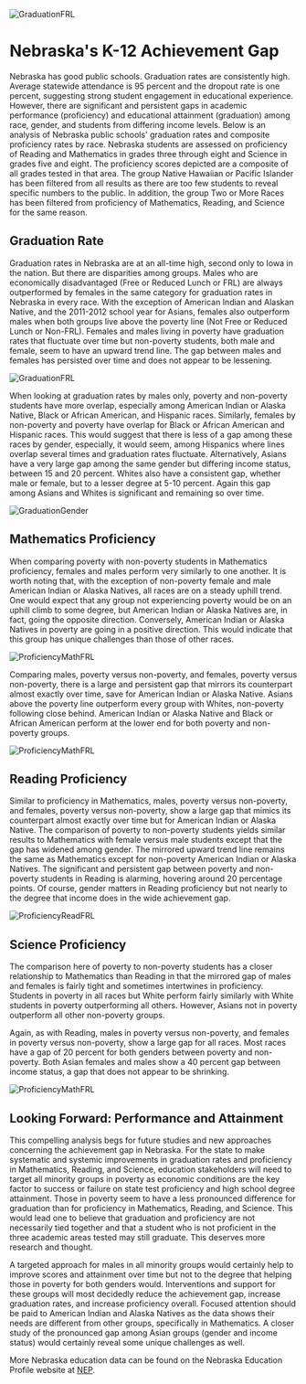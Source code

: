 ![GraduationFRL](K12AchievementGapHeader.png)

# Nebraska's K-12 Achievement Gap

Nebraska has good public schools. Graduation rates are consistently high. Average statewide attendance is 95 percent and the dropout rate is one percent, suggesting strong student engagement in educational experience. However, there are significant and persistent gaps in academic performance (proficiency) and educational attainment (graduation) among race, gender, and students from differing income levels. Below is an analysis of Nebraska public schools' graduation rates and composite proficiency rates by race. Nebraska students are assessed on proficiency of Reading and Mathematics in grades three through eight and Science in grades five and eight. The proficiency scores depicted are a composite of all grades tested in that area. The group Native Hawaiian or Pacific Islander has been filtered from all results as there are too few students to reveal specific numbers to the public. In addition, the group Two or More Races has been filtered from proficiency of Mathematics, Reading, and Science for the same reason.

## Graduation Rate
Graduation rates in Nebraska are at an all-time high, second only to Iowa in the nation. But there are disparities among groups. Males who are economically disadvantaged (Free or Reduced Lunch or FRL) are always outperformed by females in the same category for graduation rates in Nebraska in every race. With the exception of American Indian and Alaskan Native, and the 2011-2012 school year for Asians, females also outperform males when both groups live above the poverty line (Not Free or Reduced Lunch or Non-FRL). Females and males living in poverty have graduation rates that fluctuate over time but non-poverty students, both male and female, seem to have an upward trend line. The gap between males and females has persisted over time and does not appear to be lessening.

![GraduationFRL](gradFRLNotFRLRace2.png)

When looking at graduation rates by males only, poverty and non-poverty students have more overlap, especially among American Indian or Alaska Native, Black or African American, and Hispanic races. Similarly, females by non-poverty and poverty have overlap for Black or African American and Hispanic races. This would suggest that there is less of a gap among these races by gender, especially, it would seem, among Hispanics where lines overlap several times and graduation rates fluctuate. Alternatively, Asians have a very large gap among the same gender but differing income status, between 15 and 20 percent. Whites also have a consistent gap, whether male or female, but to a lesser degree at 5-10 percent. Again this gap among Asians and Whites is significant and remaining so over time.

![GraduationGender](gradracefemalesmales2.png)

## Mathematics Proficiency
When comparing poverty with non-poverty students in Mathematics proficiency, females and males perform very similarly to one another. It is worth noting that, with the exception of non-poverty female and male American Indian or Alaska Natives, all races are on a steady uphill trend. One would expect that any group not experiencing poverty would be on an uphill climb to some degree, but American Indian or Alaska Natives are, in fact, going the opposite direction. Conversely, American Indian or Alaska Natives in poverty are going in a positive direction. This would indicate that this group has unique challenges than those of other races.

![ProficiencyMathFRL](profMathFRLNotFRLRace.png)

Comparing males, poverty versus non-poverty, and females, poverty versus non-poverty, there is a large and persistent gap that mirrors its counterpart almost exactly over time, save for American Indian or Alaska Native. Asians above the poverty line outperform every group with Whites, non-poverty following close behind. American Indian or Alaska Native and Black or African American perform at the lower end for both poverty and non-poverty groups.

![ProficiencyMathFRL](profMathracefemalesmales.png)

## Reading Proficiency
Similar to proficiency in Mathematics, males, poverty versus non-poverty, and females, poverty versus non-poverty, show a large gap that mimics its counterpart almost exactly over time but for American Indian or Alaska Native. The comparison of poverty to non-poverty students yields similar results to Mathematics with female versus male students except that the gap has widened among gender. The mirrored upward trend line remains the same as Mathematics except for non-poverty American Indian or Alaska Natives. The significant and persistent gap between poverty and non-poverty students in Reading is alarming, hovering around 20 percentage points. Of course, gender matters in Reading proficiency but not nearly to the degree that income does in the wide achievement gap.

![ProficiencyReadFRL](profReadraceFRLNonFRL2.png)

## Science Proficiency 
The comparison here of poverty to non-poverty students has a closer relationship to Mathematics than Reading in that the mirrored gap of males and females is fairly tight and sometimes intertwines in proficiency. Students in poverty in all races but White perform fairly similarly with White students in poverty outperforming all others. However, Asians not in poverty outperform all other non-poverty groups.

Again, as with Reading, males in poverty versus non-poverty, and females in poverty versus non-poverty, show a large gap for all races. Most races have a gap of 20 percent for both genders between poverty and non-poverty. Both Asian females and males show a 40 percent gap between income status, a gap that does not appear to be shrinking.

![ProficiencyMathFRL](profScienceraceFRLNonFRL.png)

## Looking Forward: Performance and Attainment
This compelling analysis begs for future studies and new approaches concerning the achievement gap in Nebraska. For the state to make systematic and systemic improvements in graduation rates and proficiency in Mathematics, Reading, and Science, education stakeholders will need to target all minority groups in poverty as economic conditions are the key factor to success or failure on state test proficiency and high school degree attainment. Those in poverty seem to have a less pronounced difference for graduation than for proficiency in Mathematics, Reading, and Science. This would lead one to believe that graduation and proficiency are not necessarily tied together and that a student who is not proficient in the three academic areas tested may still graduate. This deserves more research and thought. 

A targeted approach for males in all minority groups would certainly help to improve scores and attainment over time but not to the degree that helping those in poverty for both genders would. Interventions and support for these groups will most decidedly reduce the achievement gap, increase graduation rates, and increase proficiency overall. Focused attention should be paid to American Indian and Alaska Natives as the data shows their needs are different from other groups, specifically in Mathematics. A closer study of the pronounced gap among Asian groups (gender and income status) would certainly reveal some unique challenges as well.

More Nebraska education data can be found on the Nebraska Education Profile website at [NEP](http://nep.education.ne.gov).